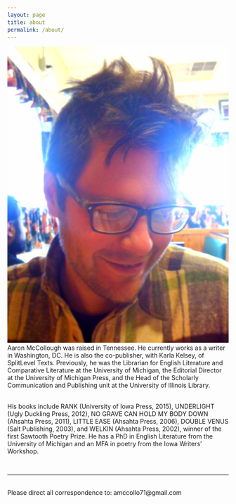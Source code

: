```yaml
---
layout: page
title: about
permalink: /about/
---
```


<img class="col one right" src="/img/prof_pic.jpg">

<br/>
Aaron McCollough was raised in Tennessee. He currently works as a writer in Washington, DC. He is also the co-publisher, with Karla Kelsey, of SplitLevel Texts. Previously, he was the Librarian for English Literature and Comparative Literature at the University of Michigan, the Editorial Director at the University of Michigan Press, and the Head of the Scholarly Communication and Publishing unit at the University of Illinois Library. 

<br/> His books include RANK (University of Iowa Press, 2015), UNDERLIGHT (Ugly Duckling Press, 2012), NO GRAVE CAN HOLD MY BODY DOWN (Ahsahta Press, 2011), LITTLE EASE (Ahsahta Press, 2006), DOUBLE VENUS (Salt Publishing, 2003), and WELKIN (Ahsahta Press, 2002), winner of the first Sawtooth Poetry Prize. He has a PhD in English Literature from the University of Michigan and an MFA in poetry from the Iowa Writers’ Workshop.
<br/>
 


<br/>
<hr/>
<br/>
<span class="contacticon center">
	<a href="amccollo71@gmail.com"><i class="fa fa-envelope-square"></i></a>
	<a href="https://github.com/amccollo" target="_blank"><i class="fa fa-github-square"></i></a>
	<a href="https://www.linkedin.com/in/aaron-mccollough-8b038216/" target="_blank"><i class="fa fa-linkedin-square"></i></a>
	<a href="#" target="_blank"><i class="fa fa-tumblr-square"></i></a>
	<a href="https://twitter.com/rondol?lang=en" target="_blank"><i class="fa fa-twitter-square"></i></a>
</span>

<div class="col three caption">
Please direct all correspondence to: amccollo71@gmail.com</div>

